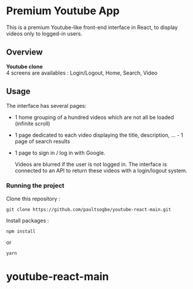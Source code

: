 # Premium Youtube App

This is a premium Youtube-like front-end interface in React, to display videos only to logged-in users.

## Overview

**Youtube clone**  
4 screens are availables : Login/Logout, Home, Search, Video

## Usage

The interface has several pages:

- 1 home grouping of a hundred videos which are not all be loaded (infinite scroll)
- 1 page dedicated to each video displaying the title, description, ... - 1 page of search results
- 1 page to sign in / log in with Google.

  Videos are blurred if the user is not logged in.
  The interface is connected to an API to return these videos with a login/logout system.

### Running the project

Clone this repository :

```
git clone https://github.com/paultsogbe/youtube-react-main.git
```

Install packages :

```
npm install
```

or

```
yarn
```

# youtube-react-main
